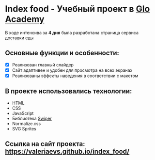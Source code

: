 # Index food - Учебный проект в [Glo Academy](https://glo.academy/)

В ходе интенсива за **4 дня** была разработана страница сервиса доставки еды

## Основные функции и особенности:

- [x] Реализован главный слайдер
- [x] Сайт адаптивен и удобен для просмотра на всех экранах
- [x] Реализованы эффекты наведения в соответствии с макетом

## В проекте использовались технологии:

- HTML
- CSS
- JavaScript
- Библиотека [Swiper](https://swiperjs.com/)
- Normalize.css
- SVG Sprites

## Ссылка на сайт проекта: https://valeriaevs.github.io/index_food/
